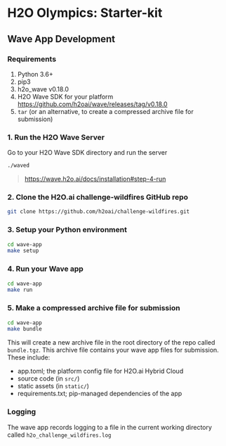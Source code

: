 # H2O Olympics: Starter-kit

## Wave App Development

### Requirements

1. Python 3.6+
2. pip3
3. h2o_wave v0.18.0
4. H2O Wave SDK for your platform
   https://github.com/h2oai/wave/releases/tag/v0.18.0
5. `tar` (or an alternative, to create a compressed archive file for submission)

### 1. Run the H2O Wave Server

Go to your H2O Wave SDK directory and run the server

```bash
./waved
```
> https://wave.h2o.ai/docs/installation#step-4-run


### 2. Clone the H2O.ai challenge-wildfires GitHub repo

```bash
git clone https://github.com/h2oai/challenge-wildfires.git
```

### 3. Setup your Python environment

```bash
cd wave-app
make setup
```

### 4. Run your Wave app

```bash
cd wave-app
make run
```

### 5. Make a compressed archive file for submission

```bash
cd wave-app
make bundle
```

This will create a new archive file in the root directory of the repo called `bundle.tgz`. This archive file contains your wave app files for submission. These include:
- app.toml; the platform config file for H2O.ai Hybrid Cloud
- source code (in `src/`)
- static assets (in `static/`)
- requirements.txt; pip-managed dependencies of the app

### Logging

The wave app records logging to a file in the current working directory called `h2o_challenge_wildfires.log`


